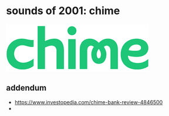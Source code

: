 # sounds of 2001: chime

![chime logo](./images/chime_image.png)



























## addendum
- https://www.investopedia.com/chime-bank-review-4846500
- 